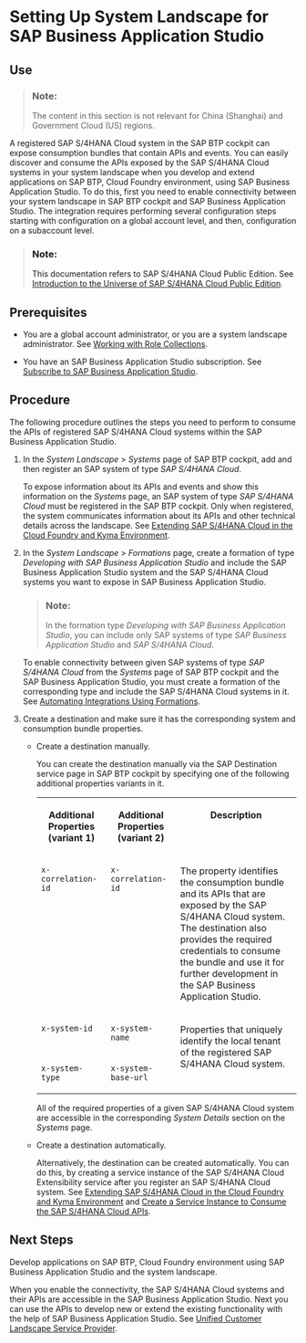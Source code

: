 <!-- loio272ca23a7ebf4532922b226dc0310c45 -->

# Setting Up System Landscape for SAP Business Application Studio



<a name="loio272ca23a7ebf4532922b226dc0310c45__section_vzy_bz2_lcc"/>

## Use

> ### Note:  
> The content in this section is not relevant for China \(Shanghai\) and Government Cloud \(US\) regions.

A registered SAP S/4HANA Cloud system in the SAP BTP cockpit can expose consumption bundles that contain APIs and events. You can easily discover and consume the APIs exposed by the SAP S/4HANA Cloud systems in your system landscape when you develop and extend applications on SAP BTP, Cloud Foundry environment, using SAP Business Application Studio. To do this, first you need to enable connectivity between your system landscape in SAP BTP cockpit and SAP Business Application Studio. The integration requires performing several configuration steps starting with configuration on a global account level, and then, configuration on a subaccount level.

> ### Note:  
> This documentation refers to SAP S/4HANA Cloud Public Edition. See [Introduction to the Universe of SAP S/4HANA Cloud Public Edition](https://help.sap.com/docs/SAP_S4HANA_CLOUD/f77dde055ecb4541b57787d362c46a36/2962fce53eef47b4b3a8e6c945adafbe.html).



<a name="loio272ca23a7ebf4532922b226dc0310c45__section_znb_p1c_dwb"/>

## Prerequisites

-   You are a global account administrator, or you are a system landscape administrator. See [Working with Role Collections](../50-administration-and-ops/working-with-role-collections-393ea0b.md).

-   You have an SAP Business Application Studio subscription. See [Subscribe to SAP Business Application Studio](https://help.sap.com/docs/SAP%20Business%20Application%20Studio/9d1db9835307451daa8c930fbd9ab264/6331319fd9ea4f0ea5331e21df329539.html).




<a name="loio272ca23a7ebf4532922b226dc0310c45__section_tmz_zy2_lcc"/>

## Procedure

The following procedure outlines the steps you need to perform to consume the APIs of registered SAP S/4HANA Cloud systems within the SAP Business Application Studio.

1.  In the *System Landscape* \> *Systems* page of SAP BTP cockpit, add and then register an SAP system of type *SAP S/4HANA Cloud*.

    To expose information about its APIs and events and show this information on the *Systems* page, an SAP system of type *SAP S/4HANA Cloud* must be registered in the SAP BTP cockpit. Only when registered, the system communicates information about its APIs and other technical details across the landscape. See [Extending SAP S/4HANA Cloud in the Cloud Foundry and Kyma Environment](extending-sap-s-4hana-cloud-in-the-cloud-foundry-and-kyma-environment-40b9e6c.md).

2.  In the *System Landscape* \> *Formations* page, create a formation of type *Developing with SAP Business Application Studio* and include the SAP Business Application Studio system and the SAP S/4HANA Cloud systems you want to expose in SAP Business Application Studio.

    > ### Note:  
    > In the formation type *Developing with SAP Business Application Studio*, you can include only SAP systems of type *SAP Business Application Studio* and *SAP S/4HANA Cloud*.

    To enable connectivity between given SAP systems of type *SAP S/4HANA Cloud* from the *Systems* page of SAP BTP cockpit and the SAP Business Application Studio, you must create a formation of the corresponding type and include the SAP S/4HANA Cloud systems in it. See [Automating Integrations Using Formations](automating-integrations-using-formations-68b04fa.md).

3.  Create a destination and make sure it has the corresponding system and consumption bundle properties.

    -   Create a destination manually.

        You can create the destination manually via the SAP Destination service page in SAP BTP cockpit by specifying one of the following additional properties variants in it.


        <table>
        <tr>
        <th valign="top">

        Additional Properties \(variant 1\)
        
        </th>
        <th valign="top">

        Additional Properties \(variant 2\)
        
        </th>
        <th valign="top">

        Description
        
        </th>
        </tr>
        <tr>
        <td valign="top">
        
        `x-correlation-id` 
        
        </td>
        <td valign="top">
        
        `x-correlation-id` 
        
        </td>
        <td valign="top">
        
        The property identifies the consumption bundle and its APIs that are exposed by the SAP S/4HANA Cloud system. The destination also provides the required credentials to consume the bundle and use it for further development in the SAP Business Application Studio.
        
        </td>
        </tr>
        <tr>
        <td valign="top">
        
        `x-system-id` 
        
        </td>
        <td valign="top">
        
        `x-system-name` 
        
        </td>
        <td valign="top" rowspan="2">
        
        Properties that uniquely identify the local tenant of the registered SAP S/4HANA Cloud system.
        
        </td>
        </tr>
        <tr>
        <td valign="top">
        
        `x-system-type` 
        
        </td>
        <td valign="top">
        
        `x-system-base-url` 
        
        </td>
        </tr>
        </table>
        
        All of the required properties of a given SAP S/4HANA Cloud system are accessible in the corresponding *System Details* section on the *Systems* page.

    -   Create a destination automatically.

        Alternatively, the destination can be created automatically. You can do this, by creating a service instance of the SAP S/4HANA Cloud Extensibility service after you register an SAP S/4HANA Cloud system. See [Extending SAP S/4HANA Cloud in the Cloud Foundry and Kyma Environment](extending-sap-s-4hana-cloud-in-the-cloud-foundry-and-kyma-environment-40b9e6c.md) and [Create a Service Instance to Consume the SAP S/4HANA Cloud APIs](create-a-service-instance-to-consume-the-sap-s-4hana-cloud-apis-a735641.md).





<a name="loio272ca23a7ebf4532922b226dc0310c45__section_cq1_15q_jvb"/>

## Next Steps

Develop applications on SAP BTP, Cloud Foundry environment using SAP Business Application Studio and the system landscape.

When you enable the connectivity, the SAP S/4HANA Cloud systems and their APIs are accessible in the SAP Business Application Studio. Next you can use the APIs to develop new or extend the existing functionality with the help of SAP Business Application Studio. See [Unified Customer Landscape Service Provider](https://help.sap.com/docs/SAP%20Business%20Application%20Studio/daa8adb7947848d8af8fc62e838e830e/830adebf4ab3470c9c3278188ceef8a1.html).

